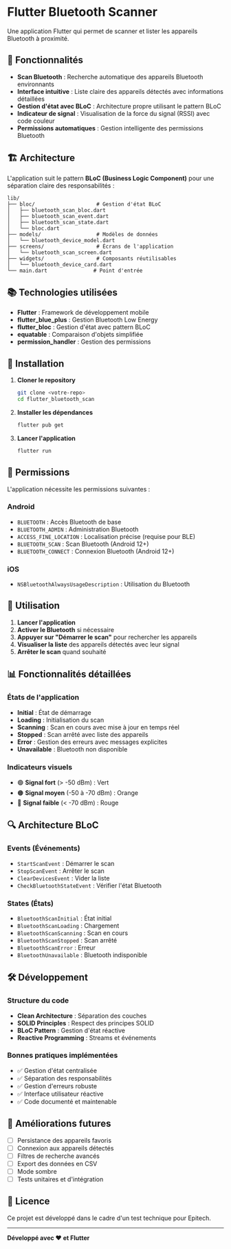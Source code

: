 # Flutter Bluetooth Scanner

Une application Flutter qui permet de scanner et lister les appareils Bluetooth à proximité.

## 🚀 Fonctionnalités

- **Scan Bluetooth** : Recherche automatique des appareils Bluetooth environnants
- **Interface intuitive** : Liste claire des appareils détectés avec informations détaillées
- **Gestion d'état avec BLoC** : Architecture propre utilisant le pattern BLoC
- **Indicateur de signal** : Visualisation de la force du signal (RSSI) avec code couleur
- **Permissions automatiques** : Gestion intelligente des permissions Bluetooth

## 🏗️ Architecture

L'application suit le pattern **BLoC (Business Logic Component)** pour une séparation claire des responsabilités :

```
lib/
├── bloc/                    # Gestion d'état BLoC
│   ├── bluetooth_scan_bloc.dart
│   ├── bluetooth_scan_event.dart
│   ├── bluetooth_scan_state.dart
│   └── bloc.dart
├── models/                  # Modèles de données
│   └── bluetooth_device_model.dart
├── screens/                 # Écrans de l'application
│   └── bluetooth_scan_screen.dart
├── widgets/                 # Composants réutilisables
│   └── bluetooth_device_card.dart
└── main.dart               # Point d'entrée
```

## 📚 Technologies utilisées

- **Flutter** : Framework de développement mobile
- **flutter_blue_plus** : Gestion Bluetooth Low Energy
- **flutter_bloc** : Gestion d'état avec pattern BLoC
- **equatable** : Comparaison d'objets simplifiée
- **permission_handler** : Gestion des permissions

## 🔧 Installation

1. **Cloner le repository**
   ```bash
   git clone <votre-repo>
   cd flutter_bluetooth_scan
   ```

2. **Installer les dépendances**
   ```bash
   flutter pub get
   ```

3. **Lancer l'application**
   ```bash
   flutter run
   ```

## 📱 Permissions

L'application nécessite les permissions suivantes :

### Android
- `BLUETOOTH` : Accès Bluetooth de base
- `BLUETOOTH_ADMIN` : Administration Bluetooth
- `ACCESS_FINE_LOCATION` : Localisation précise (requise pour BLE)
- `BLUETOOTH_SCAN` : Scan Bluetooth (Android 12+)
- `BLUETOOTH_CONNECT` : Connexion Bluetooth (Android 12+)

### iOS
- `NSBluetoothAlwaysUsageDescription` : Utilisation du Bluetooth

## 🎯 Utilisation

1. **Lancer l'application**
2. **Activer le Bluetooth** si nécessaire
3. **Appuyer sur "Démarrer le scan"** pour rechercher les appareils
4. **Visualiser la liste** des appareils détectés avec leur signal
5. **Arrêter le scan** quand souhaité

## 📊 Fonctionnalités détaillées

### États de l'application
- **Initial** : État de démarrage
- **Loading** : Initialisation du scan
- **Scanning** : Scan en cours avec mise à jour en temps réel
- **Stopped** : Scan arrêté avec liste des appareils
- **Error** : Gestion des erreurs avec messages explicites
- **Unavailable** : Bluetooth non disponible

### Indicateurs visuels
- 🟢 **Signal fort** (> -50 dBm) : Vert
- 🟠 **Signal moyen** (-50 à -70 dBm) : Orange  
- 🔴 **Signal faible** (< -70 dBm) : Rouge

## 🔍 Architecture BLoC

### Events (Événements)
- `StartScanEvent` : Démarrer le scan
- `StopScanEvent` : Arrêter le scan
- `ClearDevicesEvent` : Vider la liste
- `CheckBluetoothStateEvent` : Vérifier l'état Bluetooth

### States (États)
- `BluetoothScanInitial` : État initial
- `BluetoothScanLoading` : Chargement
- `BluetoothScanScanning` : Scan en cours
- `BluetoothScanStopped` : Scan arrêté
- `BluetoothScanError` : Erreur
- `BluetoothUnavailable` : Bluetooth indisponible

## 🛠️ Développement

### Structure du code
- **Clean Architecture** : Séparation des couches
- **SOLID Principles** : Respect des principes SOLID
- **BLoC Pattern** : Gestion d'état réactive
- **Reactive Programming** : Streams et événements

### Bonnes pratiques implémentées
- ✅ Gestion d'état centralisée
- ✅ Séparation des responsabilités
- ✅ Gestion d'erreurs robuste
- ✅ Interface utilisateur réactive
- ✅ Code documenté et maintenable

## 🚧 Améliorations futures

- [ ] Persistance des appareils favoris
- [ ] Connexion aux appareils détectés
- [ ] Filtres de recherche avancés
- [ ] Export des données en CSV
- [ ] Mode sombre
- [ ] Tests unitaires et d'intégration

## 📄 Licence

Ce projet est développé dans le cadre d'un test technique pour Epitech.

---

**Développé avec ❤️ et Flutter**
